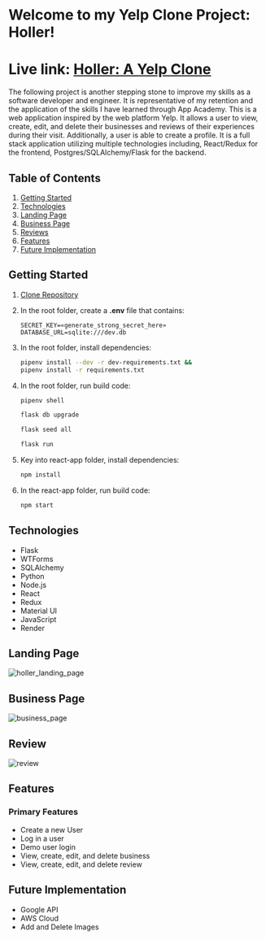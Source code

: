 # Welcome to my Yelp Clone Project: Holler!
# Live link: [Holler: A Yelp Clone](https://holler-yelp-clone.onrender.com/)


The following project is another stepping stone to improve my skills as a software developer and engineer. It is representative of my retention and the application of the skills I have learned through App Academy. This is a web application inspired by the web platform Yelp. It allows a user to view, create, edit, and delete their businesses and reviews of their experiences during their visit. Additionally, a user is able to create a profile. It is a full stack application utilizing multiple technologies including, React/Redux for the frontend, Postgres/SQLAlchemy/Flask for the backend.


## Table of Contents
1. [Getting Started](#getting_started)
2. [Technologies](#technologies)
3. [Landing Page](#landing_page)
4. [Business Page](#business_Page)
5. [Reviews](#review)
6. [Features](#feature)
7. [Future Implementation](#futute_implementation)


<a name="getting_started"/>

## Getting Started
1. [Clone Repository](https://github.com/gmerida92/Holler)
2. In the root folder, create a **.env** file that contains:
   ```
   SECRET_KEY=«generate_strong_secret_here»
   DATABASE_URL=sqlite:///dev.db
   ```
3.  In the root folder, install dependencies:
    ```bash
    pipenv install --dev -r dev-requirements.txt &&
    pipenv install -r requirements.txt
    ```
4. In the root folder, run build code:
   ```bash
   pipenv shell
   ```

   ```bash
   flask db upgrade
   ```

   ```bash
   flask seed all
   ```

   ```bash
   flask run
   ```
5. Key into react-app folder, install dependencies:
   ```bash
   npm install
   ```
6. In the react-app folder, run build code:
   ```bash
   npm start
   ```
   

<a name="technologies"/>

## Technologies
* Flask
* WTForms
* SQLAlchemy
* Python
* Node.js
* React
* Redux
* Material UI
* JavaScript
* Render


<a name="landing_page"/>

## Landing Page
![holler_landing_page](https://user-images.githubusercontent.com/66697456/218296716-838aa857-c1dc-4da4-a187-001c29944cf2.png)
      
      
<a name="business_page"/>

## Business Page
![business_page](https://user-images.githubusercontent.com/66697456/218296770-b21d7c1b-21a3-42f1-b939-623c4151c850.png)
      
      
<a name="review"/>

## Review
![review](https://user-images.githubusercontent.com/66697456/218296926-7667739d-5dad-41c7-a888-2735452a7774.png)
        

<a name="features"/>

## Features
### Primary Features
* Create a new User
* Log in a user
* Demo user login
* View, create, edit, and delete business
* View, create, edit, and delete review
      
<a name="futute_implementation"/>

## Future Implementation
* Google API
* AWS Cloud
* Add and Delete Images
